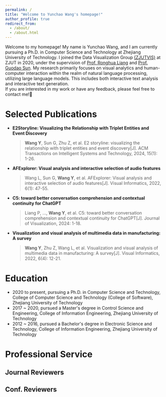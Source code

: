 ```yaml
---
permalink: /
title: "Welcome to Yunchao Wang's homepage!"
author_profile: true
redirect_from: 
  - /about/
  - /about.html
---
```


Welcome to my homepage! My name is Yunchao Wang, and I am currently pursuing a Ph.D. in Computer Science and Technology at Zhejiang University of Technology. I joined the Data Visualization Group [(ZJUTVIS)](https://zjutvis.org/) at ZJUT in 2020, under the supervision of [Prof. Ronghua Liang](https://scholar.google.com/citations?user=fbvnBG4AAAAJ&hl=en) and [Prof. Guodao Sun](https://godoorsun.org/). My research primarily focuses on visual analytics and human-computer interaction within the realm of natural language processing, utilizing large language models. This includes both interactive text analysis and interactive text generation.    
If you are interested in my work or have any feedback, please feel free to contact me!🌹

Selected Publications
======
* **E2Storyline: Visualizing the Relationship with Triplet Entities and Event Discovery**
  > **Wang Y**, Sun G, Zhu Z, et al. E2 storyline: visualizing the relationship with triplet entities and event discovery[J]. ACM Transactions on Intelligent Systems and Technology, 2024, 15(1): 1-26.
* **AFExplorer: Visual analysis and interactive selection of audio features**
  > Wang L, Sun G, **Wang Y**, et al. AFExplorer: Visual analysis and interactive selection of audio features[J]. Visual Informatics, 2022, 6(1): 47-55.
* **C5: toward better conversation comprehension and contextual continuity for ChatGPT**
  > Liang P, ..., **Wang Y**, et al. C5: toward better conversation comprehension and contextual continuity for ChatGPT[J]. Journal of Visualization, 2024: 1-18.
* **Visualization and visual analysis of multimedia data in manufacturing: A survey**
  > **Wang Y**, Zhu Z, Wang L, et al. Visualization and visual analysis of multimedia data in manufacturing: A survey[J]. Visual Informatics, 2022, 6(4): 12-21.


Education
======
* 2020 to present, pursuing a Ph.D. in Computer Science and Technology, College of Computer Science and Technology (College of Software), Zhejiang University of Technology
* 2017 ~ 2020, pursued a Master's degree in Control Science and Engineering, College of Information Engineering, Zhejiang University of Technology
* 2012 ~ 2016, pursued a Bachelor's degree in Electronic Science and Technology, College of Information Engineering, Zhejiang University of Technology

Professional Service
======
Journal Reviewers
------

Conf. Reviewers
------




